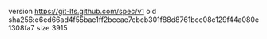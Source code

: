 version https://git-lfs.github.com/spec/v1
oid sha256:e6ed66ad4f55bae1ff2bceae7ebcb301f88d8761bcc08c129f44a080e1308fa7
size 3915

